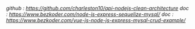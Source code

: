 *github : https://github.com/charleston10/api-nodejs-clean-architecture
doc : https://www.bezkoder.com/node-js-express-sequelize-mysql/
doc : https://www.bezkoder.com/vue-js-node-js-express-mysql-crud-example/*






